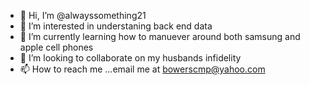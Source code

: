 - 👋 Hi, I’m @alwayssomething21
- 👀 I’m interested in understaning back end data
- 🌱 I’m currently learning how to manuever around both samsung and apple cell phones
- 💞️ I’m looking to collaborate on my husbands infidelity
- 📫 How to reach me ...email me at bowerscmp@yahoo.com

<!---
alwayssomething21/alwayssomething21 is a ✨ special ✨ repository because its `README.md` (this file) appears on your GitHub profile.
You can click the Preview link to take a look at your changes.
--->
